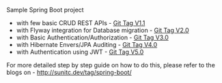 Sample Spring Boot project 
 - with few basic CRUD REST APIs - [Git Tag V1.1](https://github.com/chatterjeesunit/spring-boot-app/tree/v1.1)
 - with Flyway integration for Database migration - [Git Tag V2.0](https://github.com/chatterjeesunit/spring-boot-app/tree/v2.0)
 - with Basic Authentication/Authorization - [Git Tag V3.0](https://github.com/chatterjeesunit/spring-boot-app/tree/v3.0)
 - with Hibernate Envers/JPA Auditing - [Git Tag V4.0](https://github.com/chatterjeesunit/spring-boot-app/tree/v4.0)
 - with Authentication using JWT - [Git Tag V5.0](https://github.com/chatterjeesunit/spring-boot-app/tree/v5.0)
 
For more detailed step by step guide on how to do this, please refer to the blogs on - http://sunitc.dev/tag/spring-boot/
